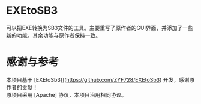 # EXEtoSB3
可以把EXE转换为SB3文件的工具。主要重写了原作者的GUI界面，并添加了一些新的功能。其余功能与原作者保持一致。

# 感谢与参考  
本项目基于 [EXEtoSb3]](https://github.com/ZYF728/EXEtoSb3) 开发，感谢原作者的贡献！  
原项目采用 [Apache] 协议，本项目沿用相同协议。